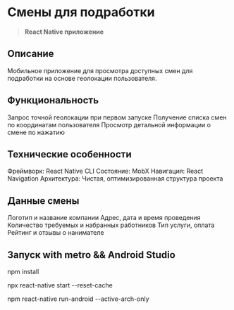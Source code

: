 # Смены для подработки

> **React Native приложение**
## Описание

Мобильное приложение для просмотра доступных смен для подработки на основе геолокации пользователя.

## Функциональность

Запрос точной геолокации при первом запуске
Получение списка смен по координатам пользователя
Просмотр детальной информации о смене по нажатию


## Технические особенности

Фреймворк: React Native CLI
Состояние: MobX
Навигация: React Navigation
Архитектура: Чистая, оптимизированная структура проекта

## Данные смены

Логотип и название компании
Адрес, дата и время проведения
Количество требуемых и набранных работников
Тип услуги, оплата
Рейтинг и отзывы о нанимателе

## Запуск with metro && Android Studio

npm install

npx react-native start --reset-cache

npm react-native run-android --active-arch-only




